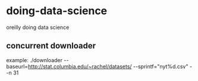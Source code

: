 # doing-data-science
oreilly doing data science

## concurrent downloader
example: ./downloader --baseurl=http://stat.columbia.edu/~rachel/datasets/ --sprintf="nyt%d.csv" --n 31
